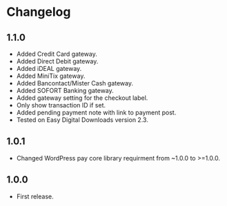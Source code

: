 # Changelog

## 1.1.0
*	Added Credit Card gateway.
*	Added Direct Debit gateway.
*	Added iDEAL gateway.
*	Added MiniTix gateway.
*	Added Bancontact/Mister Cash gateway.
*	Added SOFORT Banking gateway.
*	Added gateway setting for the checkout label.
*	Only show transaction ID if set.
*	Added pending payment note with link to payment post.
*	Tested on Easy Digital Downloads version 2.3.

## 1.0.1
*	Changed WordPress pay core library requirment from ~1.0.0 to >=1.0.0.

## 1.0.0
*	First release.
